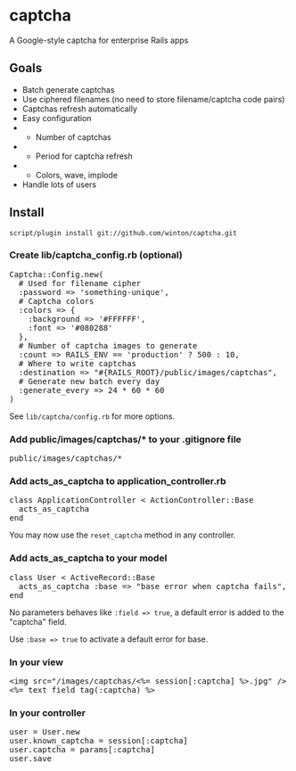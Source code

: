 captcha
=======

A Google-style captcha for enterprise Rails apps

Goals
-----

* Batch generate captchas
* Use ciphered filenames (no need to store filename/captcha code pairs)
* Captchas refresh automatically
* Easy configuration
* * Number of captchas
* * Period for captcha refresh
* * Colors, wave, implode
* Handle lots of users

Install
-------

	script/plugin install git://github.com/winton/captcha.git

### Create lib/captcha_config.rb (optional)

<pre>
Captcha::Config.new(
  # Used for filename cipher
  :password => 'something-unique',
  # Captcha colors
  :colors => {
    :background => '#FFFFFF',
    :font => '#080288'
  },
  # Number of captcha images to generate
  :count => RAILS_ENV == 'production' ? 500 : 10,
  # Where to write captchas
  :destination => "#{RAILS_ROOT}/public/images/captchas",
  # Generate new batch every day
  :generate_every => 24 * 60 * 60
)
</pre>

See <code>lib/captcha/config.rb</code> for more options.

### Add public/images/captchas/* to your .gitignore file

<pre>
public/images/captchas/*
</pre>

### Add acts\_as\_captcha to application_controller.rb

<pre>
class ApplicationController < ActionController::Base
  acts_as_captcha
end
</pre>

You may now use the <code>reset_captcha</code> method in any controller.

### Add acts\_as\_captcha to your model

<pre>
class User < ActiveRecord::Base
  acts_as_captcha :base => "base error when captcha fails", :field => "field error when captcha fails"
end
</pre>

No parameters behaves like <code>:field => true</code>, a default error is added to the "captcha" field.

Use <code>:base => true</code> to activate a default error for base.

### In your view

<pre>
&lt;img src="/images/captchas/<%= session[:captcha] %>.jpg" /&gt;
<%= text_field_tag(:captcha) %>
</pre>

### In your controller

<pre>
user = User.new
user.known_captcha = session[:captcha]
user.captcha = params[:captcha]
user.save
</pre>